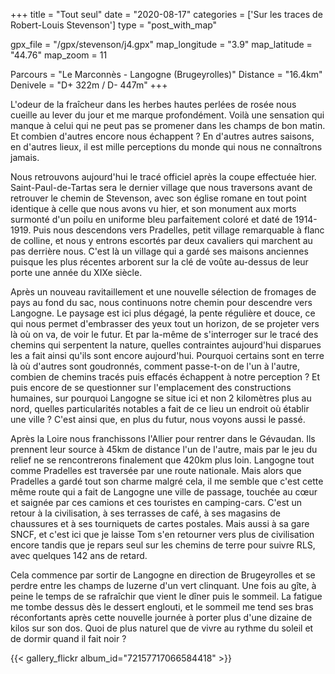 +++
title = "Tout seul"
date = "2020-08-17"
categories = ['Sur les traces de Robert-Louis Stevenson']
type = "post_with_map"

gpx_file = "/gpx/stevenson/j4.gpx"
map_longitude = "3.9"
map_latitude = "44.76"
map_zoom = 11

Parcours = "Le Marconnès - Langogne (Brugeyrolles)"
Distance = "16.4km"
Denivele = "D+ 322m / D- 447m"
+++

L'odeur de la fraîcheur dans les herbes hautes perlées de rosée nous cueille au lever du jour et me marque profondément. Voilà une sensation qui manque à celui qui ne peut pas se promener dans les champs de bon matin. Et combien d'autres encore nous échappent ? En d'autres autres saisons, en d'autres lieux, il est mille perceptions du monde qui nous ne connaîtrons jamais.

Nous retrouvons aujourd'hui le tracé officiel après la coupe effectuée hier. Saint-Paul-de-Tartas sera le dernier village que nous traversons avant de retrouver le chemin de Stevenson, avec son église romane en tout point identique à celle que nous avons vu hier, et son monument aux morts surmonté d'un poilu en uniforme bleu parfaitement coloré et daté de 1914-1919.
Puis nous descendons vers Pradelles, petit village remarquable à flanc de colline, et nous y entrons escortés par deux cavaliers qui marchent au pas derrière nous. C'est là un village qui a gardé ses maisons anciennes puisque les plus récentes arborent sur la clé de voûte au-dessus de leur porte une année du XIXe siècle.

Après un nouveau ravitaillement et une nouvelle sélection de fromages de pays au fond du sac, nous continuons notre chemin pour descendre vers Langogne. Le paysage est ici plus dégagé, la pente régulière et douce, ce qui nous permet d'embrasser des yeux tout un horizon, de se projeter vers là où on va, de voir le futur. Et par la-même de s'interroger sur le tracé des chemins qui serpentent la nature, quelles contraintes aujourd'hui disparues les a fait ainsi qu'ils sont encore aujourd'hui. Pourquoi certains sont en terre là où d'autres sont goudronnés, comment passe-t-on de l'un à l'autre, combien de chemins tracés puis effacés échappent à notre perception ? Et puis encore de se questionner sur l'emplacement des constructions humaines, sur pourquoi Langogne se situe ici et non 2 kilomètres plus au nord, quelles particularités notables a fait de ce lieu un endroit où établir une ville ? C'est ainsi que, en plus du futur, nous voyons aussi le passé.

Après la Loire nous franchissons l'Allier pour rentrer dans le Gévaudan. Ils prennent leur source à 45km de distance l'un de l'autre, mais par le jeu du relief ne se rencontrerons finalement que 420km plus loin.
Langogne tout comme Pradelles est traversée par une route nationale. Mais alors que Pradelles a gardé tout son charme malgré cela, il me semble que c'est cette même route qui a fait de Langogne une ville de passage, touchée au cœur et saignée par ces camions et ces touristes en camping-cars. C'est un retour à la civilisation, à ses terrasses de café, à ses magasins de chaussures et à ses tourniquets de cartes postales. Mais aussi à sa gare SNCF, et c'est ici que je laisse Tom s'en retourner vers plus de civilisation encore tandis que je repars seul sur les chemins de terre pour suivre RLS, avec quelques 142 ans de retard.

Cela commence par sortir de Langogne en direction de Brugeyrolles et se perdre entre les champs de luzerne d'un vert clinquant. Une fois au gîte, à peine le temps de se rafraîchir que vient le dîner puis le sommeil. La fatigue me tombe dessus dès le dessert englouti, et le sommeil me tend ses bras réconfortants après cette nouvelle journée à porter plus d'une dizaine de kilos sur son dos. Quoi de plus naturel que de vivre au rythme du soleil et de dormir quand il fait noir ?

{{< gallery_flickr album_id="72157717066584418" >}}
